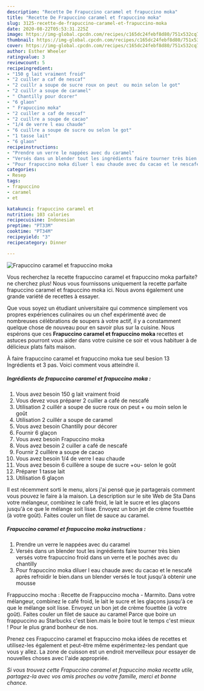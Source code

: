 ```yaml
---
description: "Recette De Frapuccino caramel et frapuccino moka"
title: "Recette De Frapuccino caramel et frapuccino moka"
slug: 3125-recette-de-frapuccino-caramel-et-frapuccino-moka
date: 2020-08-22T05:53:31.225Z
image: https://img-global.cpcdn.com/recipes/c165dc24febf8d80/751x532cq70/frapuccino-caramel-et-frapuccino-moka-photo-principale-de-la-recette.jpg
thumbnail: https://img-global.cpcdn.com/recipes/c165dc24febf8d80/751x532cq70/frapuccino-caramel-et-frapuccino-moka-photo-principale-de-la-recette.jpg
cover: https://img-global.cpcdn.com/recipes/c165dc24febf8d80/751x532cq70/frapuccino-caramel-et-frapuccino-moka-photo-principale-de-la-recette.jpg
author: Esther Wheeler
ratingvalue: 3
reviewcount: 5
recipeingredient:
- "150 g lait vraiment froid"
- "2 cuiller a caf de nescaf"
- "2 cuillr a soupe de sucre roux on peut  ou moin selon le got"
- "2 cuillr a soupe de caramel"
- " Chantilly pour dcorer"
- "6 glaon"
- " Frapuccino moka"
- "2 cuiller a caf de nescaf"
- "2 cuillre a soupe de cacao"
- "1/4 de verre l eau chaude"
- "6 cuillre a soupe de sucre ou selon le got"
- "1 tasse lait"
- "6 glaon"
recipeinstructions:
- "Prendre un verre le nappées avec du caramel"
- "Versés dans un blender tout les ingrédients faire tourner très bien versés votre frapuccino froid dans un verre et le pochés avec du chantilly"
- "Pour frapuccino moka diluer l eau chaude avec du cacao et le nescafé après refroidir le bien.dans un blender versés le tout jusqu&#39;à obtenir une mousse"
categories:
- Resep
tags:
- frapuccino
- caramel
- et

katakunci: frapuccino caramel et 
nutrition: 103 calories
recipecuisine: Indonesian
preptime: "PT33M"
cooktime: "PT34M"
recipeyield: "3"
recipecategory: Dinner

---
```



![Frapuccino caramel et frapuccino moka](https://img-global.cpcdn.com/recipes/c165dc24febf8d80/751x532cq70/frapuccino-caramel-et-frapuccino-moka-photo-principale-de-la-recette.jpg)

Vous recherchez la recette frapuccino caramel et frapuccino moka parfaite? ne cherchez plus! Nous vous fournissons uniquement la recette parfaite frapuccino caramel et frapuccino moka ici. Nous avons également une grande variété de recettes à essayer.

Que vous soyez un étudiant universitaire qui commence simplement vos propres expériences culinaires ou un chef expérimenté avec de nombreuses célébrations de soupers à votre actif, il y a constamment quelque chose de nouveau pour en savoir plus sur la cuisine. Nous espérons que ces <strong> Frapuccino caramel et frapuccino moka </strong> recettes et astuces pourront vous aider dans votre cuisine ce soir et vous habituer à de délicieux plats faits maison.

<!--inarticleads1-->

À faire frapuccino caramel et frapuccino moka tue seul besion 13 Ingrédients et 3 pas. Voici comment vous atteindre il.

##### Ingrédients de frapuccino caramel et frapuccino moka :

1. Vous avez besoin 150 g lait vraiment froid
1. Vous devez vous préparer 2 cuiller a café de nescafé
1. Utilisation 2 cuillér a soupe de sucre roux on peut + ou moin selon le goût
1. Utilisation 2 cuillér a soupe de caramel
1. Vous avez besoin  Chantilly pour décorer
1. Fournir 6 glaçon
1. Vous avez besoin  Frapuccino moka
1. Vous avez besoin 2 cuiller a café de nescafé
1. Fournir 2 cuillère a soupe de cacao
1. Vous avez besoin 1/4 de verre l eau chaude
1. Vous avez besoin 6 cuillère a soupe de sucre +ou- selon le goût
1. Préparer 1 tasse lait
1. Utilisation 6 glaçon


Il est récemment sorti le menu, alors j&#39;ai pensé que je partagerais comment vous pouvez le faire à la maison. La description sur le site Web de Sta Dans votre mélangeur, combinez le café froid, le lait le sucre et les glaçons jusqu&#39;à ce que le mélange soit lisse. Envoyez un bon jet de crème fouettée (à votre goût). Faites couler un filet de sauce au caramel. 

<!--inarticleads2-->

##### Frapuccino caramel et frapuccino moka instructions :

1. Prendre un verre le nappées avec du caramel
1. Versés dans un blender tout les ingrédients faire tourner très bien versés votre frapuccino froid dans un verre et le pochés avec du chantilly
1. Pour frapuccino moka diluer l eau chaude avec du cacao et le nescafé après refroidir le bien.dans un blender versés le tout jusqu&#39;à obtenir une mousse


Frappuccino mocha : Recette de Frappuccino mocha - Marmito. Dans votre mélangeur, combinez le café froid, le lait le sucre et les glaçons jusqu&#39;à ce que le mélange soit lisse. Envoyez un bon jet de crème fouettée (à votre goût). Faites couler un filet de sauce au caramel Parce que boire un frappuccino au Starbucks c&#39;est bien.mais le boire tout le temps c&#39;est mieux ! Pour le plus grand bonheur de nos. 

<!--inarticleads1-->

<p>
Prenez ces Frapuccino caramel et frapuccino moka idées de recettes et utilisez-les également et peut-être même expérimentez-les pendant que vous y allez. La zone de cuisson est un endroit merveilleux pour essayer de nouvelles choses avec l'aide appropriée.
</p>

<p>
<i>Si vous trouvez cette Frapuccino caramel et frapuccino moka recette utile, partagez-la avec vos amis proches ou votre famille, merci et bonne chance.</i>
</p>
